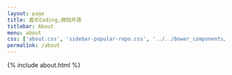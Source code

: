 ```yaml
---
layout: page
title: 喜欢Coding,拥抱开源
titlebar: About
menu: about
css: ['about.css', 'sidebar-popular-repo.css', '../../bower_components/flag-icon-css/css/flag-icon.min.css']
permalink: /about
---
```


{% include about.html %}


